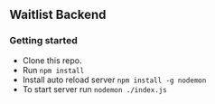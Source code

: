 ## Waitlist Backend

### Getting started
- Clone this repo.
- Run `npm install`
- Install auto reload server `npm install -g nodemon`
- To start server run `nodemon ./index.js`